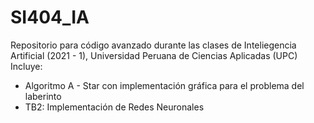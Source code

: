 # SI404_IA
Repositorio para código avanzado durante las clases de Inteliegencia Artificial (2021 - 1), Universidad Peruana de Ciencias Aplicadas (UPC)
Incluye:
* Algoritmo A - Star con implementación gráfica para el problema del laberinto
* TB2: Implementación de Redes Neuronales
